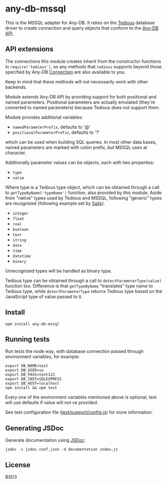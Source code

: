 # any-db-mssql

This is the MSSQL adapter for Any-DB. It relies on the [Tedious][1]
database driver to create connection and query objects that conform to the
[Any-DB API][2].

## API extensions

The connections this module creates inherit from the constructor
functions in `require('tedious')`, so any methods that `tedious` supports
beyond those specified by Any-DB [Connection][3] are also available to you.

Keep in mind that these methods will *not* necessarily work with
other backends.

Module extends Any-DB API by providing support for both positional and
named parameters. Positional parameters are actually emulated (they're
converted to named parameters) because Tedious does not support them.

Module provides additional variables:

- `namedParameterPrefix`, defaults to '@'
- `positionalParameterPrefix`, defaults to '?'

which can be used when building SQL queries. In most other data bases,
named parameters are marked with colon prefix, but MSSQL uses at character.

Additionally parameter values can be objects, each with two properties:

- `type`
- `value`

Where type is a Tedious type object, which can be obtained through a call to
`getTypeByName('typeName')` function, also provided by this module.
Aside from "native" types used by Tedious and MSSQL, following "generic"
types are recognized (following example set by [Sails][4]):

- `integer`
- `float`
- `real`
- `boolean`
- `text`
- `string`
- `date`
- `time`
- `datetime`
- `binary`

Unrecognized types will be handled as binary type.

Tedious type can be obtained through a call to `detectParameterType(value)`
function too. Difference is that `getTypeByName` "translates" type name to
Tedious type, while `detectParameterType` returns Tedious type based on the
JavaScript type of value passed to it.

## Install

    npm install any-db-mssql

## Running tests

Run tests the node way, with database connection passed through
environment variables, for example:

    export DB_NAME=test
    export DB_USER=sa
    export DB_PASS=test123
    export DB_INST=SQLEXPRESS
    export DB_HOST=localhost
    npm install && npm test

Every one of the environment variables mentioned above is optional,
test will use defaults if value will not ve provided.

See test configuration file ([test/support/config.js][5]) for more information.

## Generating JSDoc

Generate documentation using [JSDoc][6]:

    jsdoc -c jsdoc.conf.json -d documentation index.js

## License

BSD3

[1]: http://pekim.github.io/tedious/
[2]: https://github.com/grncdr/node-any-db-adapter-spec
[3]: https://github.com/grncdr/node-any-db-adapter-spec#connection
[4]: http://sailsjs.org/#/documentation/concepts/ORM/Attributes.html?q=attribute-options
[5]: test/support/config.js
[6]: http://usejsdoc.org/